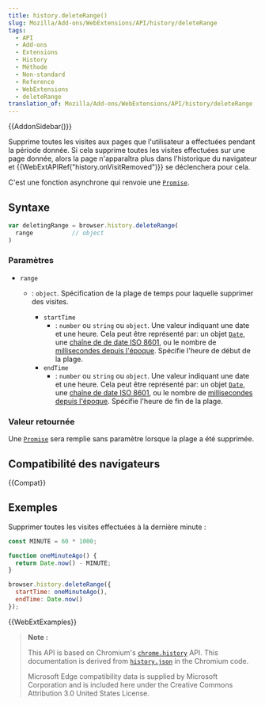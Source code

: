 ```yaml
---
title: history.deleteRange()
slug: Mozilla/Add-ons/WebExtensions/API/history/deleteRange
tags:
  - API
  - Add-ons
  - Extensions
  - History
  - Méthode
  - Non-standard
  - Reference
  - WebExtensions
  - deleteRange
translation_of: Mozilla/Add-ons/WebExtensions/API/history/deleteRange
---
```


{{AddonSidebar()}}

Supprime toutes les visites aux pages que l'utilisateur a effectuées pendant la période donnée. Si cela supprime toutes les visites effectuées sur une page donnée, alors la page n'apparaîtra plus dans l'historique du navigateur et {{WebExtAPIRef("history.onVisitRemoved")}} se déclenchera pour cela.

C'est une fonction asynchrone qui renvoie une [`Promise`](/fr/docs/Web/JavaScript/Reference/Objets_globaux/Promise).

## Syntaxe

```js
var deletingRange = browser.history.deleteRange(
  range           // object
)
```

### Paramètres

- `range`

  - : `object`. Spécification de la plage de temps pour laquelle supprimer des visites.

    - `startTime`
      - : `number` ou `string` ou `object`. Une valeur indiquant une date et une heure. Cela peut être représenté par: un objet [`Date`](/fr/docs/Web/JavaScript/Reference/Global_Objects/Date), une [chaîne de de date ISO 8601](http://www.iso.org/iso/home/standards/iso8601.htm), ou le nombre de [millisecondes depuis l'époque](https://en.wikipedia.org/wiki/Unix_time). Spécifie l'heure de début de la plage.
    - `endTime`
      - : `number` ou `string` ou `object`. Une valeur indiquant une date et une heure. Cela peut être représenté par: un objet [`Date`](/fr/docs/Web/JavaScript/Reference/Global_Objects/Date), une [chaîne de date ISO 8601](http://www.iso.org/iso/home/standards/iso8601.htm), ou le nombre de [millisecondes depuis l'époque](https://en.wikipedia.org/wiki/Unix_time). Spécifie l'heure de fin de la plage.

### Valeur retournée

Une [`Promise`](/fr/docs/Web/JavaScript/Reference/Objets_globaux/Promise) sera remplie sans paramètre lorsque la plage a été supprimée.

## Compatibilité des navigateurs

{{Compat}}

## Exemples

Supprimer toutes les visites effectuées à la dernière minute :

```js
const MINUTE = 60 * 1000;

function oneMinuteAgo() {
  return Date.now() - MINUTE;
}

browser.history.deleteRange({
  startTime: oneMinuteAgo(),
  endTime: Date.now()
});
```

{{WebExtExamples}}

> **Note :**
>
> This API is based on Chromium's [`chrome.history`](https://developer.chrome.com/extensions/history#method-deleteRange) API. This documentation is derived from [`history.json`](https://chromium.googlesource.com/chromium/src/+/master/chrome/common/extensions/api/history.json) in the Chromium code.
>
> Microsoft Edge compatibility data is supplied by Microsoft Corporation and is included here under the Creative Commons Attribution 3.0 United States License.

<!--
// Copyright 2015 The Chromium Authors. All rights reserved.
//
// Redistribution and use in source and binary forms, with or without
// modification, are permitted provided that the following conditions are
// met:
//
//    * Redistributions of source code must retain the above copyright
// notice, this list of conditions and the following disclaimer.
//    * Redistributions in binary form must reproduce the above
// copyright notice, this list of conditions and the following disclaimer
// in the documentation and/or other materials provided with the
// distribution.
//    * Neither the name of Google Inc. nor the names of its
// contributors may be used to endorse or promote products derived from
// this software without specific prior written permission.
//
// THIS SOFTWARE IS PROVIDED BY THE COPYRIGHT HOLDERS AND CONTRIBUTORS
// "AS IS" AND ANY EXPRESS OR IMPLIED WARRANTIES, INCLUDING, BUT NOT
// LIMITED TO, THE IMPLIED WARRANTIES OF MERCHANTABILITY AND FITNESS FOR
// A PARTICULAR PURPOSE ARE DISCLAIMED. IN NO EVENT SHALL THE COPYRIGHT
// OWNER OR CONTRIBUTORS BE LIABLE FOR ANY DIRECT, INDIRECT, INCIDENTAL,
// SPECIAL, EXEMPLARY, OR CONSEQUENTIAL DAMAGES (INCLUDING, BUT NOT
// LIMITED TO, PROCUREMENT OF SUBSTITUTE GOODS OR SERVICES; LOSS OF USE,
// DATA, OR PROFITS; OR BUSINESS INTERRUPTION) HOWEVER CAUSED AND ON ANY
// THEORY OF LIABILITY, WHETHER IN CONTRACT, STRICT LIABILITY, OR TORT
// (INCLUDING NEGLIGENCE OR OTHERWISE) ARISING IN ANY WAY OUT OF THE USE
// OF THIS SOFTWARE, EVEN IF ADVISED OF THE POSSIBILITY OF SUCH DAMAGE.
-->
